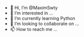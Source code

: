 - 👋 Hi, I’m @MaximSwty
- 👀 I’m interested in ...
- 🌱 I’m currently learning Python
- 💞️ I’m looking to collaborate on ...
- 📫 How to reach me ...

<!---
MaximSwty/MaximSwty is a ✨ special ✨ repository because its `README.md` (this file) appears on your GitHub profile.
You can click the Preview link to take a look at your changes.
--->
